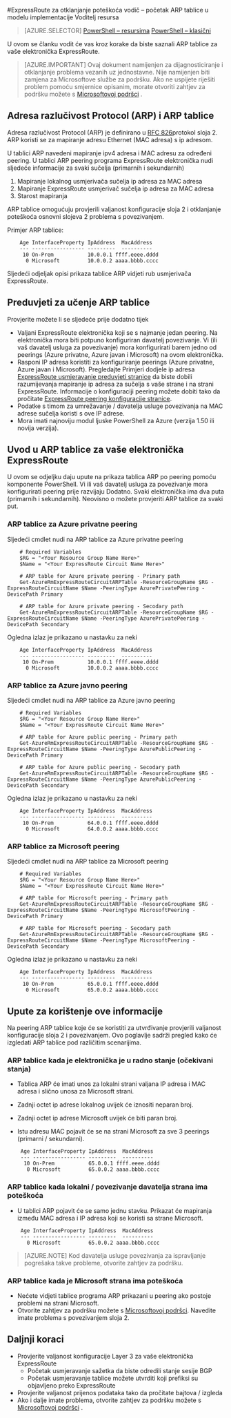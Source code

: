 <properties 
   pageTitle="Vodič za otklanjanje poteškoća ExpressRoute - početak ARP tablice | Microsoft Azure"
   description="Ova stranica sadrži upute za postizanje na ARP tablice za je elektronička ExpressRoute"
   documentationCenter="na"
   services="expressroute"
   authors="ganesr"
   manager="carolz"
   editor="tysonn"/>
<tags 
   ms.service="expressroute"
   ms.devlang="na"
   ms.topic="article" 
   ms.tgt_pltfrm="na"
   ms.workload="infrastructure-services" 
   ms.date="10/10/2016"
   ms.author="ganesr"/>

#<a name="expressroute-troubleshooting-guide---getting-arp-tables-in-the-resource-manager-deployment-model"></a>ExpressRoute za otklanjanje poteškoća vodič – početak ARP tablice u modelu implementacije Voditelj resursa

> [AZURE.SELECTOR]
[PowerShell – resursima](expressroute-troubleshooting-arp-resource-manager.md)
[PowerShell – klasični](expressroute-troubleshooting-arp-classic.md)

U ovom se članku vodit će vas kroz korake da biste saznali ARP tablice za vaše elektronička ExpressRoute. 

>[AZURE.IMPORTANT] Ovaj dokument namijenjen za dijagnosticiranje i otklanjanje problema vezanih uz jednostavne. Nije namijenjen biti zamjena za Microsoftove službe za podršku. Ako ne uspijete riješiti problem pomoću smjernice opisanim, morate otvoriti zahtjev za podršku možete s [Microsoftovoj podršci](https://portal.azure.com/?#blade/Microsoft_Azure_Support/HelpAndSupportBlade) .

## <a name="address-resolution-protocol-arp-and-arp-tables"></a>Adresa razlučivost Protocol (ARP) i ARP tablice
Adresa razlučivost Protocol (ARP) je definirano u [RFC 826](https://tools.ietf.org/html/rfc826)protokol sloja 2. ARP koristi se za mapiranje adresu Ethernet (MAC adresa) s ip adresom.

U tablici ARP navedeni mapiranje ipv4 adresa i MAC adresu za određeni peering. U tablici ARP peering programa ExpressRoute elektronička nudi sljedeće informacije za svaki sučelja (primarnih i sekundarnih)

1. Mapiranje lokalnog usmjerivača sučelja ip adresa za MAC adresa
2. Mapiranje ExpressRoute usmjerivač sučelja ip adresa za MAC adresa
3. Starost mapiranja

ARP tablice omogućuju provjerili valjanost konfiguracije sloja 2 i otklanjanje poteškoća osnovni slojeva 2 problema s povezivanjem. 

Primjer ARP tablice: 

        Age InterfaceProperty IpAddress  MacAddress    
        --- ----------------- ---------  ----------    
         10 On-Prem           10.0.0.1 ffff.eeee.dddd
          0 Microsoft         10.0.0.2 aaaa.bbbb.cccc


Sljedeći odjeljak opisi prikaza tablice ARP vidjeti rub usmjerivača ExpressRoute. 

## <a name="prerequisites-for-learning-arp-tables"></a>Preduvjeti za učenje ARP tablice

Provjerite možete li se sljedeće prije dodatno tijek

 - Valjani ExpressRoute elektronička koji se s najmanje jedan peering. Na elektronička mora biti potpuno konfiguriran davatelj povezivanje. Vi (ili vaš davatelj usluga za povezivanje) mora konfigurirati barem jedno od peerings (Azure privatne, Azure javan i Microsoft) na ovom elektronička.
 - Rasponi IP adresa koristiti za konfiguriranje peerings (Azure privatne, Azure javan i Microsoft). Pregledajte Primjeri dodjele ip adresa [ExpressRoute usmjeravanje preduvjeti stranice](expressroute-routing.md) da biste dobili razumijevanja mapiranje ip adresa za sučelja s vaše strane i na strani ExpressRoute. Informacije o konfiguraciji peering možete dobiti tako da pročitate [ExpressRoute peering konfiguracije stranice](expressroute-howto-routing-arm.md).
 - Podatke s timom za umrežavanje / davatelja usluge povezivanja na MAC adrese sučelja koristi s ove IP adrese.
 - Mora imati najnoviju modul ljuske PowerShell za Azure (verzija 1.50 ili novija verzija).

## <a name="getting-the-arp-tables-for-your-expressroute-circuit"></a>Uvod u ARP tablice za vaše elektronička ExpressRoute
U ovom se odjeljku daju upute na prikaza tablica ARP po peering pomoću komponente PowerShell. Vi ili vaš davatelj usluga za povezivanje mora konfigurirati peering prije razvijaju Dodatno. Svaki elektronička ima dva puta (primarnih i sekundarnih). Neovisno o možete provjeriti ARP tablice za svaki put.

### <a name="arp-tables-for-azure-private-peering"></a>ARP tablice za Azure privatne peering
Sljedeći cmdlet nudi na ARP tablice za Azure privatne peering

        # Required Variables
        $RG = "<Your Resource Group Name Here>"
        $Name = "<Your ExpressRoute Circuit Name Here>"
        
        # ARP table for Azure private peering - Primary path
        Get-AzureRmExpressRouteCircuitARPTable -ResourceGroupName $RG -ExpressRouteCircuitName $Name -PeeringType AzurePrivatePeering -DevicePath Primary
        
        # ARP table for Azure private peering - Secodary path
        Get-AzureRmExpressRouteCircuitARPTable -ResourceGroupName $RG -ExpressRouteCircuitName $Name -PeeringType AzurePrivatePeering -DevicePath Secondary 

Ogledna izlaz je prikazano u nastavku za neki

        Age InterfaceProperty IpAddress  MacAddress    
        --- ----------------- ---------  ----------    
         10 On-Prem           10.0.0.1 ffff.eeee.dddd
          0 Microsoft         10.0.0.2 aaaa.bbbb.cccc


### <a name="arp-tables-for-azure-public-peering"></a>ARP tablice za Azure javno peering
Sljedeći cmdlet nudi na ARP tablice za Azure javno peering

        # Required Variables
        $RG = "<Your Resource Group Name Here>"
        $Name = "<Your ExpressRoute Circuit Name Here>"
        
        # ARP table for Azure public peering - Primary path
        Get-AzureRmExpressRouteCircuitARPTable -ResourceGroupName $RG -ExpressRouteCircuitName $Name -PeeringType AzurePublicPeering -DevicePath Primary
        
        # ARP table for Azure public peering - Secodary path
        Get-AzureRmExpressRouteCircuitARPTable -ResourceGroupName $RG -ExpressRouteCircuitName $Name -PeeringType AzurePublicPeering -DevicePath Secondary 


Ogledna izlaz je prikazano u nastavku za neki

        Age InterfaceProperty IpAddress  MacAddress    
        --- ----------------- ---------  ----------    
         10 On-Prem           64.0.0.1 ffff.eeee.dddd
          0 Microsoft         64.0.0.2 aaaa.bbbb.cccc


### <a name="arp-tables-for-microsoft-peering"></a>ARP tablice za Microsoft peering
Sljedeći cmdlet nudi na ARP tablice za Microsoft peering

        # Required Variables
        $RG = "<Your Resource Group Name Here>"
        $Name = "<Your ExpressRoute Circuit Name Here>"
        
        # ARP table for Microsoft peering - Primary path
        Get-AzureRmExpressRouteCircuitARPTable -ResourceGroupName $RG -ExpressRouteCircuitName $Name -PeeringType MicrosoftPeering -DevicePath Primary
        
        # ARP table for Microsoft peering - Secodary path
        Get-AzureRmExpressRouteCircuitARPTable -ResourceGroupName $RG -ExpressRouteCircuitName $Name -PeeringType MicrosoftPeering -DevicePath Secondary 


Ogledna izlaz je prikazano u nastavku za neki

        Age InterfaceProperty IpAddress  MacAddress    
        --- ----------------- ---------  ----------    
         10 On-Prem           65.0.0.1 ffff.eeee.dddd
          0 Microsoft         65.0.0.2 aaaa.bbbb.cccc


## <a name="how-to-use-this-information"></a>Upute za korištenje ove informacije
Na peering ARP tablice koje će se koristiti za utvrđivanje provjerili valjanost konfiguracije sloja 2 i povezivanjem. Ovo poglavlje sadrži pregled kako će izgledati ARP tablice pod različitim scenarijima.

### <a name="arp-table-when-a-circuit-is-in-operational-state-expected-state"></a>ARP tablice kada je elektronička je u radno stanje (očekivani stanja)

 - Tablica ARP će imati unos za lokalni strani valjana IP adresa i MAC adresa i slično unosa za Microsoft strani. 
 - Zadnji octet ip adrese lokalnog uvijek će iznositi neparan broj.
 - Zadnji octet ip adrese Microsoft uvijek će biti paran broj.
 - Istu adresu MAC pojavit će se na strani Microsoft za sve 3 peerings (primarni / sekundarni). 


        Age InterfaceProperty IpAddress  MacAddress    
        --- ----------------- ---------  ----------    
         10 On-Prem           65.0.0.1 ffff.eeee.dddd
          0 Microsoft         65.0.0.2 aaaa.bbbb.cccc

### <a name="arp-table-when-on-premises--connectivity-provider-side-has-problems"></a>ARP tablice kada lokalni / povezivanje davatelja strana ima poteškoća

 - U tablici ARP pojavit će se samo jednu stavku. Prikazat će mapiranja između MAC adresa i IP adresa koji se koristi sa strane Microsoft. 

        Age InterfaceProperty IpAddress  MacAddress    
        --- ----------------- ---------  ----------    
          0 Microsoft         65.0.0.2 aaaa.bbbb.cccc

>[AZURE.NOTE] Kod davatelja usluge povezivanja za ispravljanje pogrešaka takve probleme, otvorite zahtjev za podršku. 


### <a name="arp-table-when-microsoft-side-has-problems"></a>ARP tablice kada je Microsoft strana ima poteškoća

 - Nećete vidjeti tablice programa ARP prikazani u peering ako postoje problemi na strani Microsoft. 
 -  Otvorite zahtjev za podršku možete s [Microsoftovoj podršci](https://portal.azure.com/?#blade/Microsoft_Azure_Support/HelpAndSupportBlade). Navedite imate problema s povezivanjem sloja 2. 

## <a name="next-steps"></a>Daljnji koraci

 - Provjerite valjanost konfiguracije Layer 3 za vaše elektronička ExpressRoute
     - Početak usmjeravanje sažetka da biste odredili stanje sesije BGP 
     - Početak usmjeravanje tablice možete utvrditi koji prefiksi su objavljeno preko ExpressRoute
 - Provjerite valjanost prijenos podataka tako da pročitate bajtova / izgleda
 - Ako i dalje imate problema, otvorite zahtjev za podršku možete s [Microsoftovoj podršci](https://portal.azure.com/?#blade/Microsoft_Azure_Support/HelpAndSupportBlade) .
